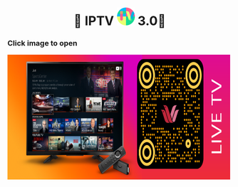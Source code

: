
<h1 align='center'>🌟 IPTV <a href="https://github.com/webkokri/iptv"><img src="/img/favicon_round.png" width="40" height="40"></a> 3.0🌟</h1>


###       Click image to open
[youtube]: https://github.com/webkokri/iptv

[<img align="left" alt="IPTV" width="500px" height="281px" src="img/livetv.png" />][youtube]








